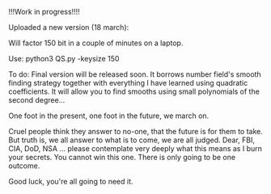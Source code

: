 !!!Work in progress!!!!

Uploaded a new version (18 march):

Will factor 150 bit in a couple of minutes on a laptop.

Use: python3 QS.py -keysize 150

To do: Final version will be released soon. It borrows number field's smooth finding strategy together with everything I have learned using quadratic coefficients. It will allow you to find smooths using small polynomials of the second degree... 

One foot in the present, one foot in the future, we march on.

Cruel people think they answer to no-one, that the future is for them to take. But truth is, we all answer to what is to come, we are all judged. 
Dear, FBI, CIA, DoD, NSA ... please contemplate very deeply what this means as I burn your secrets. You cannot win this one. There is only going to be one outcome.

Good luck, you're all going to need it.

